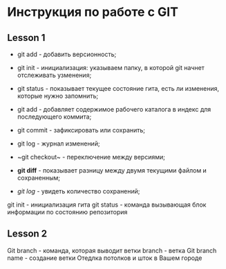 # Инструкция по работе с GIT

## Lesson 1
* git add - добавить версионность;

* git init - инициализация: указываем папку, в которой git начнет отслеживать  узменения;

* git status -  показывает текущее состояние гита, есть ли изменения, которые нужно запомнить;

* git add - добавляет содержимое рабочего каталога в индекс для последующего коммита;

* git commit - зафиксировать или сохранить;

* git log - журнал изменений;

* ~git checkout~ - переключение между версиями;

* **git diff** - показывает разницу между двумя текущими файлом и сохраненным;

* *git log* - увидеть количество сохранений;

git init - инициализация гита
git status - команда вызывающая блок информации по состоянию репозитория
## Lesson 2 
Git branch - команда, которая выводит ветки
branch - ветка
Git branch name - создание ветки
Отедлка потолков и шток в Вашем городе